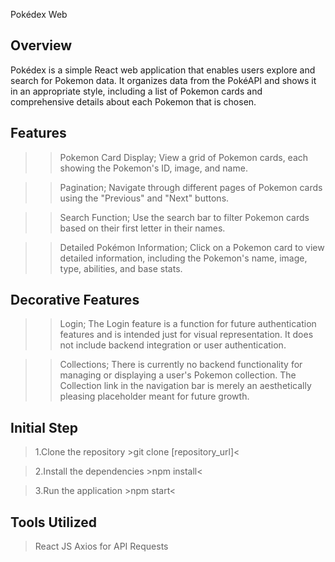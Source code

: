Pokédex Web

## Overview
Pokédex is a simple React web application that enables users explore and search for Pokemon data. It organizes data from the PokéAPI and shows it in an appropriate style, including a list of Pokemon cards and comprehensive details about each Pokemon that is chosen.

## Features
>> Pokemon Card Display;
 View a grid of Pokemon cards, each showing the Pokemon's ID, image, and name.

>> Pagination;
 Navigate through different pages of Pokemon cards using the "Previous" and "Next" buttons.

>> Search Function;
 Use the search bar to filter Pokemon cards based on their first letter in their names.

>> Detailed Pokémon Information;
 Click on a Pokemon card to view detailed information, including the Pokemon's name, image, type, abilities, and base stats.

## Decorative Features
>> Login;
 The Login feature is a function for future authentication features and is intended just for visual representation. It does not include backend integration or user authentication.

>> Collections;
 There is currently no backend functionality for managing or displaying a user's Pokemon collection. The Collection link in the navigation bar is merely an aesthetically pleasing placeholder meant for future growth.

## Initial Step
> 1.Clone the repository
    >git clone [repository_url]<

> 2.Install the dependencies
    >npm install<

> 3.Run the application
    >npm start<

## Tools Utilized
> React JS
> Axios for API Requests


